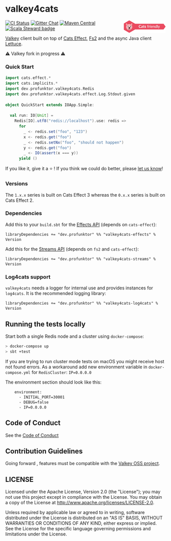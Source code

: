 valkey4cats
===========

[![CI Status](https://github.com/profunktor/valkey4cats/workflows/Scala/badge.svg)](https://github.com/profunktor/valkey4cats/actions)
[![Gitter Chat](https://badges.gitter.im/profunktor-dev/valkey4cats.svg)](https://gitter.im/profunktor-dev/valkey4cats)
[![Maven Central](https://img.shields.io/maven-central/v/dev.profunktor/valkey4cats-effects_2.12.svg)](http://search.maven.org/#search%7Cga%7C1%7Cvalkey4cats-effects) <a href="https://typelevel.org/cats/"><img src="https://raw.githubusercontent.com/typelevel/cats/c23130d2c2e4a320ba4cde9a7c7895c6f217d305/docs/src/main/resources/microsite/img/cats-badge.svg" height="40px" align="right" alt="Cats friendly" /></a>
[![Scala Steward badge](https://img.shields.io/badge/Scala_Steward-helping-brightgreen.svg?style=flat&logo=data:image/png;base64,iVBORw0KGgoAAAANSUhEUgAAAA4AAAAQCAMAAAARSr4IAAAAVFBMVEUAAACHjojlOy5NWlrKzcYRKjGFjIbp293YycuLa3pYY2LSqql4f3pCUFTgSjNodYRmcXUsPD/NTTbjRS+2jomhgnzNc223cGvZS0HaSD0XLjbaSjElhIr+AAAAAXRSTlMAQObYZgAAAHlJREFUCNdNyosOwyAIhWHAQS1Vt7a77/3fcxxdmv0xwmckutAR1nkm4ggbyEcg/wWmlGLDAA3oL50xi6fk5ffZ3E2E3QfZDCcCN2YtbEWZt+Drc6u6rlqv7Uk0LdKqqr5rk2UCRXOk0vmQKGfc94nOJyQjouF9H/wCc9gECEYfONoAAAAASUVORK5CYII=)](https://scala-steward.org)

[Valkey](https://valkey.io) client built on top of [Cats Effect](https://typelevel.org/cats-effect/), [Fs2](http://fs2.io/) and the async Java client [Lettuce](https://lettuce.io/).

⚠️ Valkey fork in progress ⚠️

### Quick Start

```scala
import cats.effect.*
import cats.implicits.*
import dev.profunktor.valkey4cats.Redis
import dev.profunktor.valkey4cats.effect.Log.Stdout.given

object QuickStart extends IOApp.Simple:

  val run: IO[Unit] =
    Redis[IO].utf8("redis://localhost").use: redis =>
      for
        _ <- redis.set("foo", "123")
        x <- redis.get("foo")
        _ <- redis.setNx("foo", "should not happen")
        y <- redis.get("foo")
        _ <- IO(assert(x === y))
      yield ()
```

If you like it, give it a ⭐ ! If you think we could do better, please [let us know](https://gitter.im/profunktor-dev/valkey4cats)!

### Versions

The `1.x.x` series is built on Cats Effect 3 whereas the `0.x.x` series is built on Cats Effect 2.

### Dependencies

Add this to your `build.sbt` for the [Effects API](https://valkey4cats.profunktor.dev/effects/) (depends on `cats-effect`):

```
libraryDependencies += "dev.profunktor" %% "valkey4cats-effects" % Version
```

Add this for the [Streams API](https://valkey4cats.profunktor.dev/streams/) (depends on `fs2` and `cats-effect`):

```
libraryDependencies += "dev.profunktor" %% "valkey4cats-streams" % Version
```

### Log4cats support

`valkey4cats` needs a logger for internal use and provides instances for `log4cats`. It is the recommended logging library:

```
libraryDependencies += "dev.profunktor" %% "valkey4cats-log4cats" % Version
```

## Running the tests locally

Start both a single Redis node and a cluster using `docker-compose`:

```bash
> docker-compose up
> sbt +test
```

If you are trying to run cluster mode tests on macOS you might receive host not found errors. As a workaround add
new environment variable in `docker-compose.yml` for `RedisCluster`: `IP=0.0.0.0`

The environment section should look like this:
```
    environment:
      - INITIAL_PORT=30001
      - DEBUG=false
      - IP=0.0.0.0
```

## Code of Conduct

See the [Code of Conduct](https://valkey4cats.profunktor.dev/CODE_OF_CONDUCT)

## Contribution Guidelines

Going forward , features must be compatible with the [Valkey OSS project](https://valkey.io/). 

## LICENSE

Licensed under the Apache License, Version 2.0 (the "License"); you may not use this project except in compliance with
the License. You may obtain a copy of the License at http://www.apache.org/licenses/LICENSE-2.0.

Unless required by applicable law or agreed to in writing, software distributed under the License is distributed on an
"AS IS" BASIS, WITHOUT WARRANTIES OR CONDITIONS OF ANY KIND, either express or implied. See the License for the specific
language governing permissions and limitations under the License.
